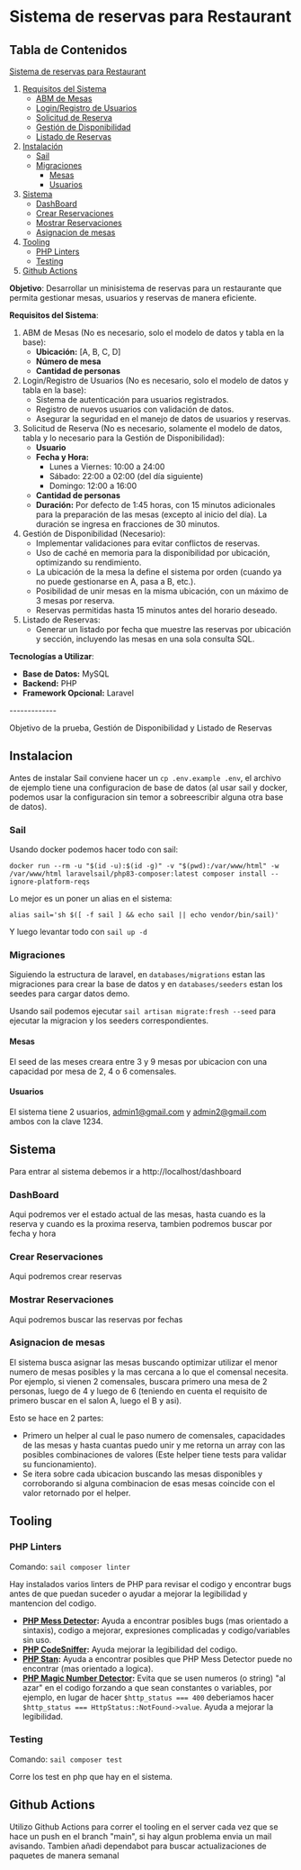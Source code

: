 # Sistema de reservas para Restaurant

## Tabla de Contenidos

[Sistema de reservas para Restaurant](#sistema-de-reservas-para-restaurant)
   1. [Requisitos del Sistema](#requisitos-del-sistema)
      - [ABM de Mesas](#abm-de-mesas)
      - [Login/Registro de Usuarios](#loginregistro-de-usuarios)
      - [Solicitud de Reserva](#solicitud-de-reserva)
      - [Gestión de Disponibilidad](#gestión-de-disponibilidad)
      - [Listado de Reservas](#listado-de-reservas)
   2. [Instalación](#instalación)
      - [Sail](#sail)
      - [Migraciones](#migraciones)
        - [Mesas](#mesas)
        - [Usuarios](#usuarios)
   3. [Sistema](#sistema)
      - [DashBoard](#dashboard)
      - [Crear Reservaciones](#crear-reservaciones)
      - [Mostrar Reservaciones](#mostrar-reservaciones)
      - [Asignacion de mesas](#asignacion-de-mesas)
   4. [Tooling](#tooling)
      - [PHP Linters](#php-linters)
      - [Testing](#testing)
   5. [Github Actions](#github-actions)


**Objetivo**: Desarrollar un minisistema de reservas para un restaurante que permita gestionar mesas, usuarios y reservas de manera eficiente.

**Requisitos del Sistema**:

1. ABM de Mesas (No es necesario, solo el modelo de datos y tabla en la base):
    - **Ubicación:** [A, B, C, D]
    - **Número de mesa**
    - **Cantidad de personas**
2. Login/Registro de Usuarios (No es necesario, solo el modelo de datos y tabla en la base):
    - Sistema de autenticación para usuarios registrados.
    - Registro de nuevos usuarios con validación de datos.
    - Asegurar la seguridad en el manejo de datos de usuarios y reservas.
3. Solicitud de Reserva (No es necesario, solamente el modelo de datos, tabla y lo necesario para la Gestión de Disponibilidad):
    - **Usuario**
    - **Fecha y Hora:**
        - Lunes a Viernes: 10:00 a 24:00
        - Sábado: 22:00 a 02:00 (del día siguiente)
        - Domingo: 12:00 a 16:00
    - **Cantidad de personas**
    - **Duración:** Por defecto de 1:45 horas, con 15 minutos adicionales para la preparación de las mesas (excepto al inicio del día). La duración se ingresa en fracciones de 30 minutos.
4. Gestión de Disponibilidad (Necesario):
    - Implementar validaciones para evitar conflictos de reservas.
    - Uso de caché en memoria para la disponibilidad por ubicación, optimizando su rendimiento.
    - La ubicación de la mesa la define el sistema por orden (cuando ya no puede gestionarse en A, pasa a B, etc.).
    - Posibilidad de unir mesas en la misma ubicación, con un máximo de 3 mesas por reserva.
    - Reservas permitidas hasta 15 minutos antes del horario deseado.
5. Listado de Reservas:
    - Generar un listado por fecha que muestre las reservas por ubicación y sección, incluyendo las mesas en una sola consulta SQL.

**Tecnologías a Utilizar**:

-   **Base de Datos:** MySQL
-   **Backend:** PHP
-   **Framework Opcional:** Laravel

\-------------

Objetivo de la prueba, Gestión de Disponibilidad y Listado de Reservas

## Instalacion

Antes de instalar Sail conviene hacer un `cp .env.example .env`, el archivo de ejemplo tiene una configuracion de base de datos (al usar sail y docker, podemos usar la configuracion sin temor a sobreescribir alguna otra base de datos).

### Sail

Usando docker podemos hacer todo con sail:

`docker run --rm
    -u "$(id -u):$(id -g)"
    -v "$(pwd):/var/www/html"
    -w /var/www/html
    laravelsail/php83-composer:latest
    composer install --ignore-platform-reqs`

Lo mejor es un poner un alias en el sistema:

`alias sail='sh $([ -f sail ] && echo sail || echo vendor/bin/sail)'`

Y luego levantar todo con `sail up -d`

### Migraciones

Siguiendo la estructura de laravel, en `databases/migrations` estan las migraciones para crear la base de datos y en `databases/seeders` estan los seedes para cargar datos demo.

Usando sail podemos ejecutar `sail artisan migrate:fresh --seed` para ejecutar la migracion y los seeders correspondientes.

#### Mesas
El seed de las meses creara entre 3 y 9 mesas por ubicacion con una capacidad por mesa de 2, 4 o 6 comensales.

#### Usuarios
El sistema tiene 2 usuarios, admin1@gmail.com y admin2@gmail.com ambos con la clave 1234.

## Sistema

Para entrar al sistema debemos ir a http://localhost/dashboard

### DashBoard

Aqui podremos ver el estado actual de las mesas, hasta cuando es la reserva y cuando es la proxima reserva, tambien podremos buscar por fecha y hora

### Crear Reservaciones

Aqui podremos crear reservas

### Mostrar Reservaciones

Aqui podremos buscar las reservas por fechas

### Asignacion de mesas

El sistema busca asignar las mesas buscando optimizar utilizar el menor numero de mesas posibles y la mas cercana a lo que el comensal necesita.
Por ejemplo, si vienen 2 comensales, buscara primero una mesa de 2 personas, luego de 4 y luego de 6 (teniendo en cuenta el requisito de primero buscar en el salon A, luego el B y asi).

Esto se hace en 2 partes:
- Primero un helper al cual le paso numero de comensales, capacidades de las mesas y hasta cuantas puedo unir y me retorna un array con las posibles combinaciones de valores (Este helper tiene tests para validar su funcionamiento).
- Se itera sobre cada ubicacion buscando las mesas disponibles y corroborando si alguna combinacion de esas mesas coincide con el valor retornado por el helper.

## Tooling

### PHP Linters

Comando: `sail composer linter`

Hay instalados varios linters de PHP para revisar el codigo y encontrar bugs antes de que puedan suceder o ayudar a mejorar la legibilidad y mantencion del codigo.

- **[PHP Mess Detector](https://phpmd.org/):** Ayuda a encontrar posibles bugs (mas orientado a sintaxis), codigo a mejorar, expresiones complicadas y codigo/variables sin uso.
- **[PHP CodeSniffer](https://github.com/PHPCSStandards/PHP_CodeSniffer):** Ayuda mejorar la legibilidad del codigo.
- **[PHP Stan](https://phpstan.org/):** Ayuda a encontrar posibles que PHP Mess Detector puede no encontrar (mas orientado a logica).
- **[PHP Magic Number Detector](https://github.com/povils/phpmnd):** Evita que se usen numeros (o string) "al azar" en el codigo forzando a que sean constantes o variables, por ejemplo, en lugar de hacer `$http_status === 400` deberiamos hacer `$http_status === HttpStatus::NotFound->value`. Ayuda a mejorar la legibilidad.

### Testing

Comando: `sail composer test`

Corre los test en php que hay en el sistema.

## Github Actions

Utilizo Github Actions para correr el tooling en el server cada vez que se hace un push en el branch "main", si hay algun problema envia un mail avisando.
Tambien añadi dependabot para buscar actualizaciones de paquetes de manera semanal
